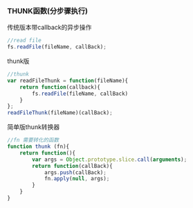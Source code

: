 ### THUNK函数(分步骤执行)
传统版本带callback的异步操作
````javascript
//read file
fs.readFile(fileName, callBack);
````
thunk版
````javascript
//thunk
var readFileThunk = function(fileName){
    return function(callback){
        fs.readFile(fileName, callBack)
    }
};
readFileThunk(fileName)(callBack);
````
简单版thunk转换器
````javascript 
//fn 需要转化的函数
function thunk (fn){
    return function(){
        var args = Object.prototype.slice.call(arguments);
        return function(callBack){
            args.push(callBack);
            fn.apply(null, args);
        }
    }
}
````
